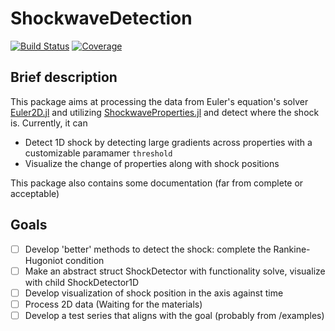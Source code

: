 # ShockwaveDetection

[![Build Status](https://github.com/warisa-r/ShockwaveDetection.jl/actions/workflows/CI.yml/badge.svg?branch=main)](https://github.com/warisa-r/ShockwaveDetection.jl/actions/workflows/CI.yml?query=branch%3Amain)
[![Coverage](https://codecov.io/gh/warisa-r/ShockwaveDetection.jl/branch/main/graph/badge.svg)](https://codecov.io/gh/warisa-r/ShockwaveDetection.jl)


## Brief description

This package aims at processing the data from Euler's equation's solver [Euler2D.jl](https://github.com/STCE-at-RWTH/ShockwaveProperties.jl) and utilizing [ShockwaveProperties.jl](https://github.com/STCE-at-RWTH/ShockwaveProperties.jl) and detect where the shock is.
Currently, it can
- Detect 1D shock by detecting large gradients across properties with a customizable paramamer `threshold`
- Visualize the change of properties along with shock positions

This package also contains some documentation (far from complete or acceptable)

## Goals
- [ ] Develop 'better' methods to detect the shock: complete the Rankine-Hugoniot condition
- [ ] Make an abstract struct ShockDetector with functionality solve, visualize with child ShockDetector1D
- [ ] Develop visualization of shock position in the axis against time
- [ ] Process 2D data (Waiting for the materials)
- [ ] Develop a test series that aligns with the goal (probably from /examples)
